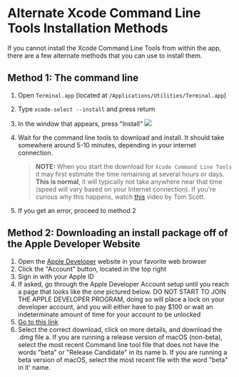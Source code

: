 # Alternate Xcode Command Line Tools Installation Methods

If you cannot install the Xcode Command Line Tools from within the app, there are a few alternate methods that you can use to install them.

## Method 1: The command line
1. Open `Terminal.app` (located at `/Applications/Utilities/Terminal.app`)
2. Type `xcode-select --install` and press return
3. In the window that appears, press "Install"
![](../images/install_system_prompt.png)
4. Wait for the command line tools to download and install. It should take somewhere around 5-10 minutes, depending in your internet connection.

    > __NOTE:__ When you start the download for `Xcode Command Line Tools` it may first estimate the time remaining at several hours or days. __This is normal__, it will typically not take anywhere near that time (speed will vary based on your Internet connection). If you're curious why this happens, watch [this](https://youtu.be/iZnLZFRylbs) video by Tom Scott.

5. If you get an error, proceed to method 2

## Method 2: Downloading an install package off of the Apple Developer Website
1. Open the [Apple Developer](https://developer.apple.com/) website in your favorite web browser
2. Click the "Account" button, located in the top right
3. Sign in with your Apple ID
4. If asked, go through the Apple Developer Account setup until you reach a page that looks like the one pictured below. DO NOT START TO JOIN THE APPLE DEVELOPER PROGRAM, doing so will place a lock on your developer account, and you will either have to pay $100 or wait an indeterminate amount of time for your account to be unlocked
5. [Go to this link](https://developer.apple.com/download/all/?q=%22Command%20Line%20Tools%22)
6. Select the correct download, click on more details, and download the .dmg file
    a. If you are running a release version of macOS (non-beta), select the most recent Command line tool file that does not have the words "beta" or "Release Candidate" in its name
    b. If you are running a beta version of macOS, select the most recent file with the word "beta" in it' name.